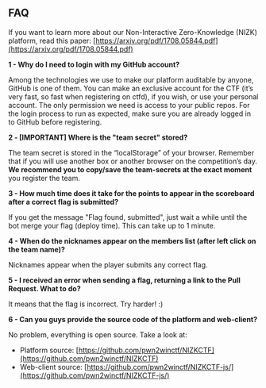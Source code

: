 ## FAQ

If you want to learn more about our Non-Interactive Zero-Knowledge (NIZK) platform, read this paper: [https://arxiv.org/pdf/1708.05844.pdf](https://arxiv.org/pdf/1708.05844.pdf)

**1 - Why do I need to login with my GitHub account?**

Among the technologies we use to make our platform auditable by anyone, GitHub is one of them. You can make an exclusive account for the CTF (it’s very fast, so fast when registering on ctfd), if you wish, or use your personal account. The only permission we need is access to your public repos. For the login process to run as expected, make sure you are already logged in to GitHub before registering.

**2 - [IMPORTANT] Where is the "team secret" stored?**

The team secret is stored in the “localStorage” of your browser. Remember that if you will use another box or another browser on the competition’s day. **We recommend you to copy/save the team-secrets at the exact moment** you register the team.

**3 - How much time does it take for the points to appear in the scoreboard after a correct flag is submitted?**

If you get the message "Flag found, submitted", just wait a while until the bot merge your flag (deploy time). This can take up to 1 minute.

**4 - When do the nicknames appear on the members list (after left click on the team name)?**

Nicknames appear when the player submits any correct flag.

**5 - I received an error when sending a flag, returning a link to the Pull Request. What to do?**

It means that the flag is incorrect. Try harder! :)

**6 -  Can you guys provide the source code of the platform and web-client?**

No problem, everything is open source. Take a look at:
-   Platform source: [https://github.com/pwn2winctf/NIZKCTF](https://github.com/pwn2winctf/NIZKCTF)
-   Web-client source: [https://github.com/pwn2winctf/NIZKCTF-js/](https://github.com/pwn2winctf/NIZKCTF-js/)
